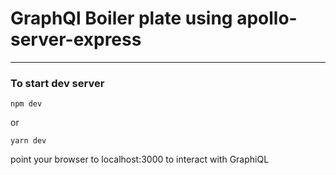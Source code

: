 # GraphQl Boiler plate using apollo-server-express
---

### To start dev server
`npm dev`

or

`yarn dev`

point your browser to localhost:3000 to interact with GraphiQL


